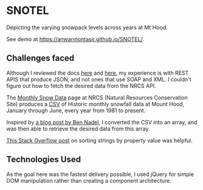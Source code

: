 # SNOTEL

Depicting the varying snowpack levels across years at Mt Hood.

See demo at https://anwarmontasir.github.io/SNOTEL/.

## Challenges faced

Although I reviewed the docs [here](https://www.wcc.nrcs.usda.gov/web_service/AWDB_Web_Service_Reference.htm#_Toc336255535) and [here](https://www.wcc.nrcs.usda.gov/web_service/AWDB_Web_Service_Tutorial.htm), my experience is with REST APIS that produce JSON, and not ones that use SOAP and XML. I couldn't figure out how to fetch the desired data from the NRCS API. 

The [Monthly Snow Data](https://wcc.sc.egov.usda.gov/nwcc/rgrpt?report=snowmonth_hist&state=OR) page at NRCS (Natural Resources Conservation Site) produces a [CSV](https://wcc.sc.egov.usda.gov/reportGenerator/view_csv/customGroupByMonthReport/monthly/651:OR:SNTL%7Cid=%22%22%7Cname/POR_BEGIN,POR_END:1,2,3,4,5,6/WTEQ::collectionDate,SNWD::value,WTEQ::value) of Historic monthly snowfall data at Mount Hood, January through June, every year from 1981 to present.

Inspired by [a blog post by Ben Nadel](https://www.bennadel.com/blog/1504-ask-ben-parsing-csv-strings-with-javascript-exec-regular-expression-command.htm), I converted the CSV into an array, and was then able to retrieve the desired data from this array.

[This Stack Overflow post](https://stackoverflow.com/questions/1129216/sort-array-of-objects-by-string-property-value) on sorting strings by property value was helpful.

## Technologies Used

As the goal here was the fastest delivery possible, I used jQuery for simple DOM manipulation rather than creating a component architecture.